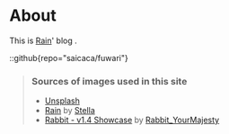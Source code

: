 # About
This is [Rain](https://github.com/yiheyiheyihe)' blog .

::github{repo="saicaca/fuwari"}

> ### Sources of images used in this site
> - [Unsplash](https://unsplash.com/)
> - [Rain](https://www.pixiv.net/artworks/108916539) by [Stella](https://www.pixiv.net/users/93273965)
> - [Rabbit - v1.4 Showcase](https://civitai.com/posts/586908) by [Rabbit_YourMajesty](https://civitai.com/user/Rabbit_YourMajesty)
